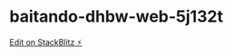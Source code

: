 # baitando-dhbw-web-5j132t

[Edit on StackBlitz ⚡️](https://stackblitz.com/edit/baitando-dhbw-web-5j132t)